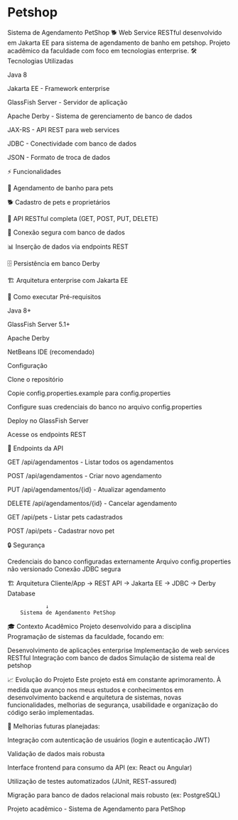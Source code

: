 # Petshop

Sistema de Agendamento PetShop
🐕 Web Service RESTful desenvolvido em Jakarta EE para sistema de agendamento de banho em petshop. Projeto acadêmico da faculdade com foco em tecnologias enterprise.
🛠️ Tecnologias Utilizadas

Java 8

Jakarta EE - Framework enterprise

GlassFish Server - Servidor de aplicação

Apache Derby - Sistema de gerenciamento de banco de dados

JAX-RS - API REST para web services

JDBC - Conectividade com banco de dados

JSON - Formato de troca de dados

⚡ Funcionalidades

🐾 Agendamento de banho para pets

🐕 Cadastro de pets e proprietários

📡 API RESTful completa (GET, POST, PUT, DELETE)

🔐 Conexão segura com banco de dados

📊 Inserção de dados via endpoints REST

🗄️ Persistência em banco Derby

🏗️ Arquitetura enterprise com Jakarta EE

🚀 Como executar
Pré-requisitos

Java 8+

GlassFish Server 5.1+

Apache Derby

NetBeans IDE (recomendado)

Configuração

Clone o repositório

Copie config.properties.example para config.properties

Configure suas credenciais do banco no arquivo config.properties

Deploy no GlassFish Server

Acesse os endpoints REST

📡 Endpoints da API

GET    /api/agendamentos     - Listar todos os agendamentos

POST   /api/agendamentos     - Criar novo agendamento

PUT    /api/agendamentos/{id} - Atualizar agendamento

DELETE /api/agendamentos/{id} - Cancelar agendamento

GET    /api/pets            - Listar pets cadastrados  

POST   /api/pets            - Cadastrar novo pet

🔒 Segurança

Credenciais do banco configuradas externamente
Arquivo config.properties não versionado
Conexão JDBC segura

🏗️ Arquitetura
Cliente/App → REST API → Jakarta EE → JDBC → Derby Database

                ↓
        Sistema de Agendamento PetShop
🎓 Contexto Acadêmico
Projeto desenvolvido para a disciplina Programação de sistemas da faculdade, focando em:

Desenvolvimento de aplicações enterprise
Implementação de web services RESTful
Integração com banco de dados
Simulação de sistema real de petshop

📈 Evolução do Projeto
Este projeto está em constante aprimoramento. À medida que avanço nos meus estudos e conhecimentos em desenvolvimento backend e arquitetura de sistemas, novas funcionalidades, melhorias de segurança, usabilidade e organização do código serão implementadas.

📌 Melhorias futuras planejadas:

Integração com autenticação de usuários (login e autenticação JWT)

Validação de dados mais robusta

Interface frontend para consumo da API (ex: React ou Angular)

Utilização de testes automatizados (JUnit, REST-assured)

Migração para banco de dados relacional mais robusto (ex: PostgreSQL)


Projeto acadêmico - Sistema de Agendamento para PetShop
